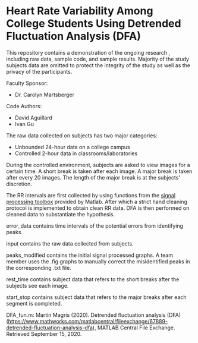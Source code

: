 # Heart Rate Variability Among College Students Using Detrended Fluctuation Analysis (DFA)

This repository contains a demonstration of the ongoing research , including raw data, sample code, and sample results.  Majority of the study subjects data are omitted to protect the integrity of the study as well as the privacy of the participants.

Faculty Sponsor:
* Dr. Carolyn Martsberger

Code Authors:
* David Aguillard
* Ivan Gu

The raw data collected on subjects has two major categories: 
* Unbounded 24-hour data on a college campus
* Controlled 2-hour data in classrooms/laboratories

During the controlled environment, subjects are asked to view images for a certain time. A short break is taken after each image. A major break is taken after every 20 images. The length of the major break is at the subjects' discretion. 

The RR intervals are first collected by using functions from the [signal processing toolbox](https://www.mathworks.com/products/signal.html) provided by Matlab. After which a strict hand cleaning protocol is implemented to obtain clean RR data. DFA is then performed on cleaned data to substantiate the hypothesis. 

error_data contains time intervals of the potential errors from identifying peaks. 

input contains the raw data collected from subjects.

peaks_modified contains the initial signal processed graphs. A team member uses the .fig graphs to manually correct the misidentified peaks in the corresponding .txt file.

rest_time contains subject data that refers to the short breaks after the subjects see each image.

start_stop contains subject data that refers to the major breaks after each segment is completed. 

DFA_fun.m: Martin Magris (2020). Detrended fluctuation analysis (DFA) (https://www.mathworks.com/matlabcentral/fileexchange/67889-detrended-fluctuation-analysis-dfa), MATLAB Central File Exchange. Retrieved September 15, 2020.